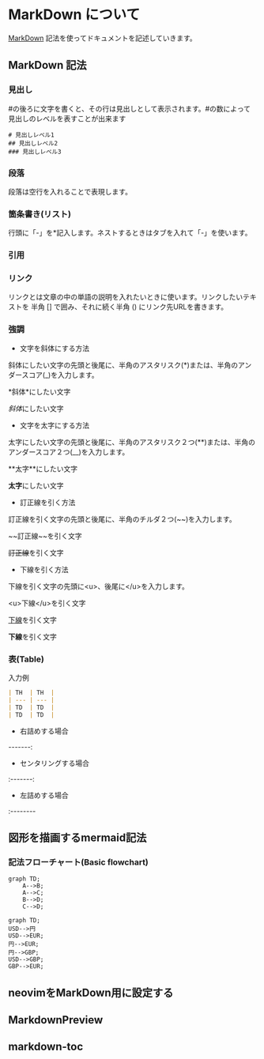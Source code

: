 # MarkDown について

[MarkDown] 記法を使ってドキュメントを記述していきます。

[MarkDown]: https://www.markdown.jp/what-is-markdown/

## MarkDown 記法

### 見出し

\#の後ろに文字を書くと、その行は見出しとして表示されます。\#の数によって見出しのレベルを表すことが出来ます

```
# 見出しレベル1
## 見出しレベル2
### 見出しレベル3
```

### 段落

段落は空行を入れることで表現します。

### 箇条書き(リスト)

行頭に「-」を\*記入します。ネストするときはタブを入れて「-」を使います。

### 引用

### リンク

リンクとは文章の中の単語の説明を入れたいときに使います。リンクしたいテキストを
半角 [] で囲み、それに続く半角 () にリンク先URLを書きます。

### 強調

- 文字を斜体にする方法

斜体にしたい文字の先頭と後尾に、半角のアスタリスク(\*)または、半角のアンダースコア(\_)を入力します。

\*斜体\*にしたい文字

*斜体*にしたい文字

- 文字を太字にする方法

太字にしたい文字の先頭と後尾に、半角のアスタリスク２つ(\*\*)または、半角のアンダースコア２つ(\_\_)を入力します。

\*\*太字\*\*にしたい文字

**太字**にしたい文字

- 訂正線を引く方法

訂正線を引く文字の先頭と後尾に、半角のチルダ２つ(\~\~)を入力します。

\~\~訂正線\~\~を引く文字

~~訂正線~~を引く文字

- 下線を引く方法

下線を引く文字の先頭に\<u\>、後尾に\</u\>を入力します。

\<u\>下線\</u\>を引く文字

<u>下線</u>を引く文字

**下線**を引く文字

### 表(Table)

入力例

```markdown
| TH  | TH  |
| --- | --- |
| TD  | TD  |
| TD  | TD  |
```

- 右詰めする場合

-------:

- センタリングする場合

:-------:

- 左詰めする場合

:--------

## 図形を描画するmermaid記法

### 記法フローチャート(Basic flowchart)

```mermaid
graph TD;
    A-->B;
    A-->C;
    B-->D;
    C-->D;
```

```mermaid
graph TD;
USD-->円
USD-->EUR;
円-->EUR;
円-->GBP;
USD-->GBP;
GBP-->EUR;
```

## neovimをMarkDown用に設定する

## MarkdownPreview

## markdown-toc
